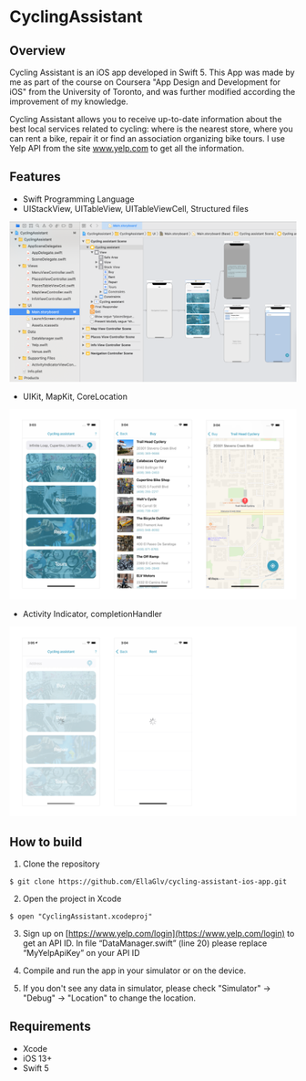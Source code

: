 # CyclingAssistant
## Overview

Cycling Assistant is an iOS app developed in Swift 5.
This App was made by me as part of the course on Coursera "App Design and Development for iOS" from the University of Toronto, and was further modified according the improvement of my knowledge.

Cycling Assistant allows you to receive up-to-date information about the best local services related to cycling: where is the nearest store, where you can rent a bike, repair it or find an association organizing bike tours. I use Yelp API from the site www.yelp.com to get all the information.

## Features
* Swift Programming Language
* UIStackView, UITableView, UITableViewCell, Structured files

![alt text](ReadmeImages/XcodeView.png "XcodeView")

* UIKit, MapKit, CoreLocation

![alt text](ReadmeImages/Screenshots.png "Screenshots")

* Activity Indicator, completionHandler

![alt text](ReadmeImages/ActivityIndicator.png "ActivityIndicator")


## How to build
1. Clone the repository
```
$ git clone https://github.com/EllaGlv/cycling-assistant-ios-app.git
```
2. Open the project in Xcode
```
$ open "CyclingAssistant.xcodeproj"
```
3. Sign up on [https://www.yelp.com/login](https://www.yelp.com/login) to get an API ID. 
In file “DataManager.swift” (line 20) please replace  “MyYelpApiKey” on your API ID

4. Compile and run the app in your simulator or on the device.
5. If you don't see any data in simulator, please check "Simulator" -> "Debug" -> "Location" to change the location.

## Requirements

- Xcode
- iOS 13+
- Swift 5
